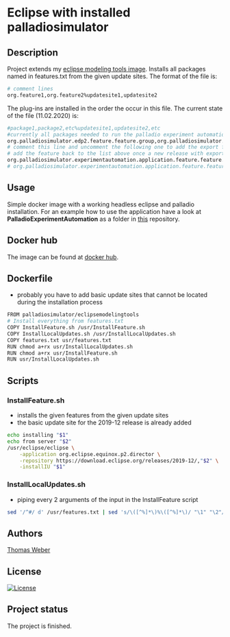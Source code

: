 # Eclipse with installed palladiosimulator

## Description
Project extends my [eclipse modeling tools image](https://hub.docker.com/repository/docker/palladiosimulator/eclipsemodelingtools). Installs all packages named in features.txt from the given update sites. The format of the file is:
``` bash
# comment lines
org.feature1,org.feature2%updatesite1,updatesite2
```
The plug-ins are installed in the order the occur in this file. The current state of the file (11.02.2020) is:
``` bash
#package1,package2,etc%updatesite1,updatesite2,etc
#currently all packages needed to run the palladio experiment automation
org.palladiosimulator.edp2.feature.feature.group,org.palladiosimulator.pcm.feature.feature.group,org.palladiosimulator.simucom.feature.feature.group,org.palladiosimulator.solver.feature.feature.group,org.palladiosimulator.recorderframework.feature.feature.group,org.palladiosimulator.analyzer.feature.feature.group,org.palladiosimulator.monitorrepository.feature.feature.group,org.palladiosimulator.simulizar.feature.feature.group,org.palladiosimulator.simulation.abstractsimengine.desmoj.feature.feature.group%https://updatesite.palladio-simulator.com/palladio-build-updatesite/releases/4.2.0/
# comment this line and uncomment the following one to add the export function in the nightly release
# add the feature back to the list above once a new release with export is available
org.palladiosimulator.experimentautomation.application.feature.feature.group,org.palladiosimulator.experimentautomation.feature.feature.group,org.palladiosimulator.experimentautomation.application.tooladapter.simulizar.feature.feature.group%https://updatesite.palladio-simulator.com/palladio-addons-experimentautomation/branches/csvExportRelease/,https://updatesite.palladio-simulator.com/palladio-build-updatesite/releases/4.2.0/
# org.palladiosimulator.experimentautomation.application.feature.feature.group%https://updatesite.palladio-simulator.com/palladio-build-updatesite/releases/nightly/
```

## Usage
Simple docker image with a working headless eclipse and palladio installation. For an example how to use the application have a look at __PalladioExperimentAutomation__ as a folder in [this](https://github.com/TomWerm/Palladio-Docker) repository.

## Docker hub
The image can be found at [docker hub](https://hub.docker.com/repository/docker/palladiosimulator/eclipsepalladio).

## Dockerfile
- probably you have to add basic update sites that cannot be located during the installation process
``` bash
FROM palladiosimulator/eclipsemodelingtools
# Install everything from features.txt
COPY InstallFeature.sh /usr/InstallFeature.sh
COPY InstallLocalUpdates.sh /usr/InstallLocalUpdates.sh
COPY features.txt usr/features.txt
RUN chmod a+rx usr/InstallLocalUpdates.sh
RUN chmod a+rx usr/InstallFeature.sh
RUN usr/InstallLocalUpdates.sh
```

## Scripts
### InstallFeature.sh
- installs the given features from the given update sites
- the basic update site for the 2019-12 release is already added
``` bash
echo installing "$1"
echo from server "$2"
/usr/eclipse/eclipse \
    -application org.eclipse.equinox.p2.director \
    -repository https://download.eclipse.org/releases/2019-12/,"$2" \
    -installIU "$1"
```

### InstallLocalUpdates.sh
- piping every 2 arguments of the input in the InstallFeature script
``` bash
sed '/^#/ d' /usr/features.txt | sed 's/\([^%]*\)%\([^%]*\)/ "\1" "\2"/' | xargs -r -n 2 /usr/InstallFeature.sh
```
## Authors
[Thomas Weber](https://github.com/TomWerm)

## License
[![License](https://img.shields.io/badge/License-EPL%201.0-red.svg)](https://opensource.org/licenses/EPL-1.0)

## Project status
The project is finished.
